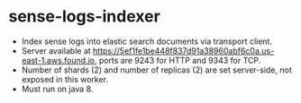 # sense-logs-indexer
- Index sense logs into elastic search documents via transport client.
- Server available at https://5ef1fe1be448f837d91a38960abf6c0a.us-east-1.aws.found.io, ports are 9243 for HTTP and 9343 for TCP.
- Number of shards (2) and number of replicas (2) are set server-side, not exposed in this worker.
- Must run on java 8.
